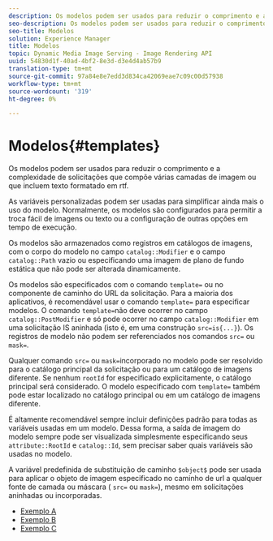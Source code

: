```yaml
---
description: Os modelos podem ser usados para reduzir o comprimento e a complexidade de solicitações que compõe várias camadas de imagem ou que incluem texto formatado em rtf.
seo-description: Os modelos podem ser usados para reduzir o comprimento e a complexidade de solicitações que compõe várias camadas de imagem ou que incluem texto formatado em rtf.
seo-title: Modelos
solution: Experience Manager
title: Modelos
topic: Dynamic Media Image Serving - Image Rendering API
uuid: 54830d1f-40ad-4bf2-8e3d-d3e4d4ab57b9
translation-type: tm+mt
source-git-commit: 97a84e8e7edd3d834ca42069eae7c09c00d57938
workflow-type: tm+mt
source-wordcount: '319'
ht-degree: 0%

---
```



# Modelos{#templates}

Os modelos podem ser usados para reduzir o comprimento e a complexidade de solicitações que compõe várias camadas de imagem ou que incluem texto formatado em rtf.

As variáveis personalizadas podem ser usadas para simplificar ainda mais o uso do modelo. Normalmente, os modelos são configurados para permitir a troca fácil de imagens ou texto ou a configuração de outras opções em tempo de execução.

Os modelos são armazenados como registros em catálogos de imagens, com o corpo do modelo no campo `catalog::Modifier` e o campo `catalog::Path` vazio ou especificando uma imagem de plano de fundo estática que não pode ser alterada dinamicamente.

Os modelos são especificados com o comando `template=` ou no componente de caminho do URL da solicitação. Para a maioria dos aplicativos, é recomendável usar o comando `template=` para especificar modelos. O comando `template=`não deve ocorrer no campo `catalog::PostModifier` e só pode ocorrer no campo `catalog::Modifier` em uma solicitação IS aninhada (isto é, em uma construção `src=is{...}`). Os registros de modelo não podem ser referenciados nos comandos `src=` ou `mask=`.

Qualquer comando `src=` ou `mask=`incorporado no modelo pode ser resolvido para o catálogo principal da solicitação ou para um catálogo de imagens diferente. Se nenhum `rootId` for especificado explicitamente, o catálogo principal será considerado. O modelo especificado com `template=` também pode estar localizado no catálogo principal ou em um catálogo de imagens diferente.

É altamente recomendável sempre incluir definições padrão para todas as variáveis usadas em um modelo. Dessa forma, a saída de imagem do modelo sempre pode ser visualizada simplesmente especificando seus `attribute::RootId` e `catalog::Id`, sem precisar saber quais variáveis são usadas no modelo.

A variável predefinida de substituição de caminho `$object$` pode ser usada para aplicar o objeto de imagem especificado no caminho de url a qualquer fonte de camada ou máscara ( `src=` ou `mask=`), mesmo em solicitações aninhadas ou incorporadas.

* [Exemplo A](r-example-a.md)
* [Exemplo B](r-example-b.md)
* [Exemplo C](r-example-c.md)
